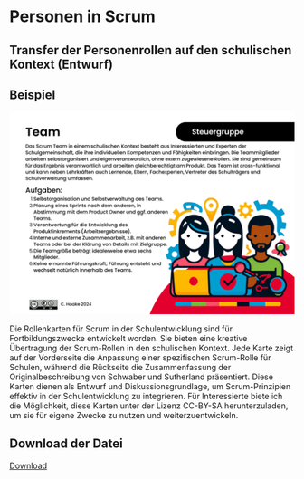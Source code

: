 # Personen in Scrum
## Transfer der Personenrollen auf den schulischen Kontext (Entwurf)

## Beispiel
![](/articles/2024-01-04_Scrum-in-der-Schulentwicklung/2024-01_Scrum-Personenkarten-Entwurf.png) 

Die Rollenkarten für Scrum in der Schulentwicklung sind für Fortbildungszwecke entwickelt worden. Sie bieten eine kreative Übertragung der Scrum-Rollen in den schulischen Kontext. Jede Karte zeigt auf der Vorderseite die Anpassung einer spezifischen Scrum-Rolle für Schulen, während die Rückseite die Zusammenfassung der Originalbeschreibung von Schwaber und Sutherland präsentiert. Diese Karten dienen als Entwurf und Diskussionsgrundlage, um Scrum-Prinzipien effektiv in der Schulentwicklung zu integrieren. Für Interessierte biete ich die Möglichkeit, diese Karten unter der Lizenz CC-BY-SA herunterzuladen, um sie für eigene Zwecke zu nutzen und weiterzuentwickeln.


## Download der Datei 
[Download](/articles/2024-01-04_Scrum-in-der-Schulentwicklung/2024-01_Scrum-Personenkarten-Entwurf.pdf)